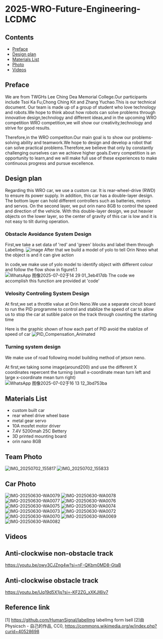 # 2025-WRO-Future-Engineering-LCDMC

## Contents

- [Preface](#Preface)
- [Design plan](#Design-plan)
- [Materials List](#Materials-List)
- [Photo](#Photo)
- [Videos](#Videos)


## Preface

We are from TWGHs Lee Ching Dea Memorial College.Our participants include Tsoi Ka Fu,Chong Ching Kit and Zhang Yuchao.This is our technical document.
Our team is made up of a group of student who love technology and robots.We hope to think about how robots can solve problems through innovative design,technology and different ideas,and in the upcoming WRO competition WRO competition,we will show our creativity,technology and strive for good results.

Therefore,in the WRO competiton.Our main goal is to show our problems-solving ability and teamwork.We hope to design and develop a robot that can solve practical problems.Therefore,we believe that only by constantly challenging ourselves can we achieve higher goals.Every competition is an opportunity to learn,and we will make full use of these experiences to make continuous progress and pursue excellence.

## Design plan

Regarding this WRO car, we use a custom car. It is rear-wheel-drive (RWD) to ensure its power supply. In addition, this car has a double-layer design. The bottom layer can hold different controllers such as batteries, motors and servos. On the second layer, we put orin nano 8GB to control the speed and direction of the vehicle. With this double-layer design, we put heavier objects on the lower layer, so the center of gravity of this car is low and it is not easy to tilt during operation.

### Obstacle Avoidance System Design
First,we take a set data of 'red' and 'green' blocks and label them through LabelImg.
![image](https://github.com/user-attachments/assets/39168842-af6d-4433-a47f-b599f73f51fa)
After that we build a model of yolo to tell Orin Nneo what the object is and it can give action

In code,we make use of yolo model to identify object with different colour and follow the flow show in figure1.1
![WhatsApp 图像2025-07-02于14 29 01_3eb417db](https://github.com/user-attachments/assets/583e9504-cbab-40c0-8966-1f92a848adce)
The code we accomplish this function are provided at 'code' 

### Velosity Controling System Design
At first,we set a throttle value at Orin Neno.We use a separate circuit board to run the PID programme to control and stablize the speed of car to allow us to stop the car at sutible palce on the track through counting the starting time

Here is the graphic shown of how each part of PID avoid the stablize of speed of car
![PID_Compensation_Animated](https://github.com/user-attachments/assets/0fff1022-56bb-44ba-ae9f-740df99037f7)

### Turning system design
We make use of road following model building method of jetson neno.

At first,we taking some image(around200) and use the different X coordinates repercent the turning (small x-coordinate mean turn left and large x-coordinate mean turn right)
![WhatsApp 图像2025-07-02于16 13 12_3bd753ba](https://github.com/user-attachments/assets/b7b7f950-68ac-4f28-852c-f695385f53c6)


## Materials List

- custom built car
- rear wheel drive wheel base
- metal gear servo
- 10A mosfet motor driver
- 7.4V 5200mah 25C Bettery
- 3D printed mounting board
- orin nano 8GB

## Team Photo
![IMG_20250702_155817](https://github.com/user-attachments/assets/6bad701f-2c3c-434e-b6f0-d1e99728f950)
![IMG_20250702_155833](https://github.com/user-attachments/assets/3525c81c-2976-4c74-8a9b-1a758f7c8962)



## Car Photo
![IMG-20250630-WA0079](https://github.com/user-attachments/assets/d156aeac-5f26-4984-ae09-9fdaf8254ea7)
![IMG-20250630-WA0078](https://github.com/user-attachments/assets/5be0584c-5c92-437a-9bd4-5d236d986abd)
![IMG-20250630-WA0077](https://github.com/user-attachments/assets/f4658fae-a32a-45c8-a2af-3caebeb7bcb7)
![IMG-20250630-WA0076](https://github.com/user-attachments/assets/eacca38f-a581-49d1-891c-a3d3c2c0d3ce)
![IMG-20250630-WA0075](https://github.com/user-attachments/assets/4aa4ae82-1c0e-480d-8446-e8f5ce290806)
![IMG-20250630-WA0074](https://github.com/user-attachments/assets/9ef45be5-e9cd-4fd0-8c68-6f31bf0c1be3)
![IMG-20250630-WA0073](https://github.com/user-attachments/assets/08a44a42-3eaa-490f-8d23-80814369ad71)
![IMG-20250630-WA0072](https://github.com/user-attachments/assets/621e8203-91a1-41d1-8fab-7b324057888d)
![IMG-20250630-WA0070](https://github.com/user-attachments/assets/476e0017-dec7-4be4-8b5f-56e16c0e99b6)
![IMG-20250630-WA0069](https://github.com/user-attachments/assets/45017fed-59e6-4d9e-a2be-5e160ccebc04)
![IMG-20250630-WA0082](https://github.com/user-attachments/assets/40623164-6cd5-441d-b2a8-21f8c94ee627)

## Videos
## Anti-clockwise non-obstacle track
https://youtu.be/owy3CJZng4w?si=nF-QKbm0MD8-GtaB

## Anti-clockwise obstacle track
https://youtu.be/lJq19d5X1js?si=-KF2ZG_xXKJI6lv7


## Reference link
[1] https://github.com/HumanSignal/labelImg labelImg form Isell
[2]由 Physicsch - 自己的作品, CC0, https://commons.wikimedia.org/w/index.php?curid=40528698
